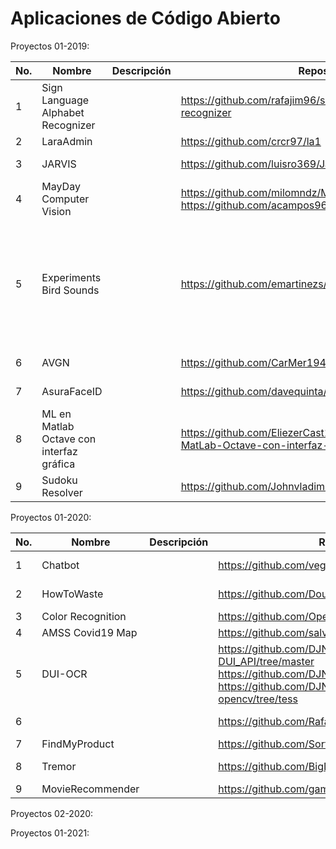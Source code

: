 # Aplicaciones de Código Abierto

Proyectos 01-2019:

|No.| Nombre  | Descripción  | Repositorio  | Licencia  | Autores  |
|---|---|---|---|---|---|
|1| Sign Language Alphabet Recognizer  |   | https://github.com/rafajim96/sign-language-alphabet-recognizer   |   |   |
|2| LaraAdmin |   | https://github.com/crcr97/la1 |   |   |
|3| JARVIS |   | https://github.com/luisro369/JarvisUCA  | MIT  | Luis Romualdo  |
|4| MayDay Computer Vision  |   | https://github.com/milomndz/MaydayComputerVisionWeb https://github.com/acampos96/MayDayComputerVisionApp  |   |  |
|5| Experiments Bird Sounds |   | https://github.com/emartinezs/aiexperiments-bird-sounds |   |Erika González, Benjamín Ayala, Nathaly Alvarenga, Edward Martínez y Luis Velásquez |
|6| AVGN |   | https://github.com/CarMer194/AVGN  |   | Carlos Merino  |
|7| AsuraFaceID  |   | https://github.com/davequinta/AsuraFaceID | MIT | David Quintanilla  |
|8| ML en Matlab Octave con interfaz gráfica  |   | https://github.com/EliezerCast1llo/Machine-Learning-en-MatLab-Octave-con-interfaz-grafica | MIT  | Eliezer Castillo |
|9| Sudoku Resolver |   | https://github.com/Johnvladimir/ProyectoCA_SudokuResolver | | John |

Proyectos 01-2020:


|No.| Nombre  | Descripción  | Repositorio  | Licencia  | Autores  |
|---|---|---|---|---|---|
|1| Chatbot |   | https://github.com/vegadevh/chatbot-dialogflow   | MIT | Diego Vega |
|2| HowToWaste  |   | https://github.com/DouglasHdezT/HowToWaste | MIT | Douglas Hernández  |
|3| Color Recognition |   | https://github.com/OpenMindDevs/color_recognition  | GPL v3 |   |
|4| AMSS Covid19 Map |   | https://github.com/salvadorc94/AMSSCovid19Map.git |   |   |
|5| DUI-OCR |   | https://github.com/DJNGOSolutions/PostgREST-DUI_API/tree/master https://github.com/DJNGOSolutions/DUI-OCR-Panel https://github.com/DJNGOSolutions/simple-ocr-opencv/tree/tess |   | |
|6|   |   | https://github.com/RafaCruzA/VClass |   | Rafael Cruz |
|7| FindMyProduct |   | https://github.com/Sortweste/FindMyProduct | GPL v3 | |
|8| Tremor |   | https://github.com/BigDreamsCoders/Tremor | Apache 2.0 | Nelson Castro |
|9| MovieRecommender |   | https://github.com/gammanc/movierecommender | GPL v3 | |

Proyectos 02-2020:

Proyectos 01-2021:






